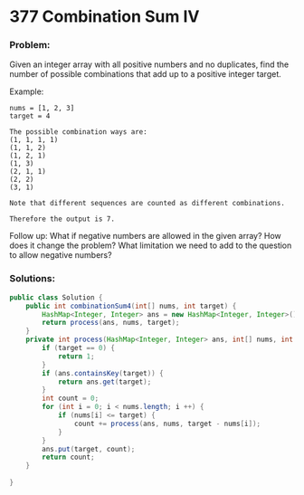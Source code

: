 # 377 Combination Sum IV

### Problem:

Given an integer array with all positive numbers and no duplicates, find the number of possible combinations that add up to a positive integer target.

Example:
```
nums = [1, 2, 3]
target = 4

The possible combination ways are:
(1, 1, 1, 1)
(1, 1, 2)
(1, 2, 1)
(1, 3)
(2, 1, 1)
(2, 2)
(3, 1)

Note that different sequences are counted as different combinations.

Therefore the output is 7.
```

Follow up:
What if negative numbers are allowed in the given array?
How does it change the problem?
What limitation we need to add to the question to allow negative numbers?

### Solutions:

```java
public class Solution {
    public int combinationSum4(int[] nums, int target) {
        HashMap<Integer, Integer> ans = new HashMap<Integer, Integer>();
        return process(ans, nums, target);    
    }
    private int process(HashMap<Integer, Integer> ans, int[] nums, int target){
        if (target == 0) {
            return 1;
        }
        if (ans.containsKey(target)) {
            return ans.get(target);
        }
        int count = 0;
        for (int i = 0; i < nums.length; i ++) {
            if (nums[i] <= target) {
                count += process(ans, nums, target - nums[i]);
            }
        }
        ans.put(target, count);
        return count;
    }
    
}
```